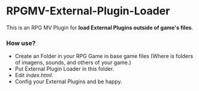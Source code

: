 # RPGMV-External-Plugin-Loader
This is an RPG MV Plugin for **load External Plugins outside of game's files**.

### How use?
* Create an Folder in your RPG Game in base game files (Where is folders of imagens, sounds, and others of your game.)
* Put External Plugin Loader in this folder.
* Edit *index.html*.
* Config your External Plugins and be happy.